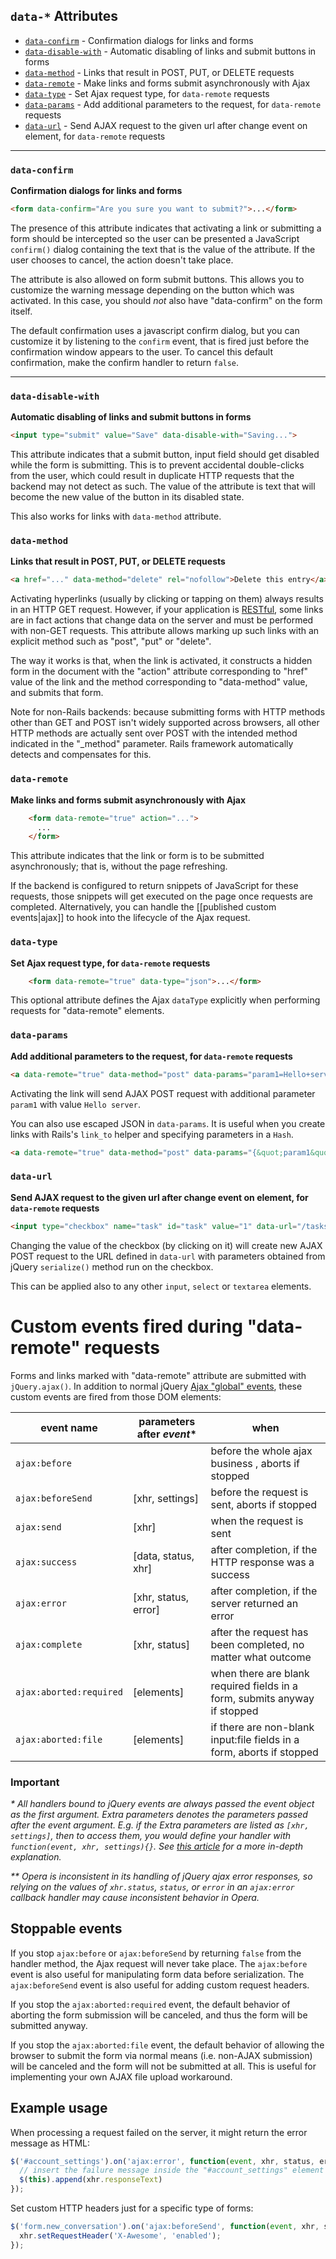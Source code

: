 ## `data-*` Attributes
* [`data-confirm`](#data-confirm) - Confirmation dialogs for links and forms
* [`data-disable-with`](#data-disable-with) - Automatic disabling of links and submit buttons in forms
* [`data-method`](#data-method) - Links that result in POST, PUT, or DELETE requests
* [`data-remote`](#data-remote) -  Make links and forms submit asynchronously with Ajax
* [`data-type`](#data-type) - Set Ajax request type, for `data-remote` requests
* [`data-params`](#data-params) - Add additional parameters to the request, for `data-remote` requests
* [`data-url`](#data-url) - Send AJAX request to the given url after change event on element, for `data-remote` requests


***


### `data-confirm`
**Confirmation dialogs for links and forms**

```html
<form data-confirm="Are you sure you want to submit?">...</form>
```

The presence of this attribute indicates that activating a link or submitting a form should be intercepted so the user can be presented a JavaScript `confirm()` dialog containing the text that is the value of the attribute. If the user chooses to cancel, the action doesn't take place.

The attribute is also allowed on form submit buttons. This allows you to customize the warning message depending on the button which was activated. In this case, you should *not* also have "data-confirm" on the form itself.

The default confirmation uses a javascript confirm dialog, but you can customize it by listening to the `confirm` event, that is fired just before the confirmation window appears to the user. To cancel this default confirmation, make the confirm handler to return `false`.

***

### `data-disable-with`
**Automatic disabling of links and submit buttons in forms**

```html
<input type="submit" value="Save" data-disable-with="Saving...">
```
This attribute indicates that a submit button, input field should get disabled while the form is submitting. This is to prevent accidental double-clicks from the user, which could result in duplicate HTTP requests that the backend may not detect as such. The value of the attribute is text that will become the new value of the button in its disabled state.

This also works for links with `data-method` attribute.

### `data-method`
**Links that result in POST, PUT, or DELETE requests**

```html
<a href="..." data-method="delete" rel="nofollow">Delete this entry</a>
```

Activating hyperlinks (usually by clicking or tapping on them) always results in an HTTP GET request. However, if your application is [RESTful][], some links are in fact actions that change data on the server and must be performed with non-GET requests. This attribute allows marking up such links with an explicit method such as "post", "put" or "delete".

The way it works is that, when the link is activated, it constructs a hidden form in the document with the "action" attribute corresponding to "href" value of the link and the method corresponding to "data-method" value, and submits that form.

Note for non-Rails backends: because submitting forms with HTTP methods other than GET and POST isn't widely supported across browsers, all other HTTP methods are actually sent over POST with the intended method indicated in the "_method" parameter. Rails framework automatically detects and compensates for this.

### `data-remote`
**Make links and forms submit asynchronously with Ajax**

```html
    <form data-remote="true" action="...">
      ...
    </form>
```

This attribute indicates that the link or form is to be submitted asynchronously; that is, without the page refreshing.

If the backend is configured to return snippets of JavaScript for these requests, those snippets will get executed on the page once requests are completed. Alternatively, you can handle the [[published custom events|ajax]] to hook into the lifecycle of the Ajax request.


### `data-type`
**Set Ajax request type, for `data-remote` requests**

```html
    <form data-remote="true" data-type="json">...</form>
```

This optional attribute defines the Ajax `dataType` explicitly when performing requests for "data-remote" elements.

[RESTful]: http://en.wikipedia.org/wiki/Representational_State_Transfer "Representational State Transfer"

### `data-params`
**Add additional parameters to the request, for `data-remote` requests**

```html
<a data-remote="true" data-method="post" data-params="param1=Hello+server" href="/test">AJAX action with POST request</a>
```

Activating the link will send AJAX POST request with additional parameter `param1` with value `Hello server`.

You can also use escaped JSON in `data-params`. It is useful when you create links with Rails's `link_to` helper and specifying parameters in a `Hash`.

```html
<a data-remote="true" data-method="post" data-params="{&quot;param1&quot;:&quot;Hello server&quot;}" href="/test">AJAX action with POST request</a>
```

### `data-url`
**Send AJAX request to the given url after change event on element, for `data-remote` requests**

```html
<input type="checkbox" name="task" id="task" value="1" data-url="/tasks/1" data-remote="true" data-method="post">
```

Changing the value of the checkbox (by clicking on it) will create new AJAX POST request to the URL defined in `data-url` with parameters obtained from jQuery `serialize()` method run on the checkbox.

This can be applied also to any other `input`, `select` or `textarea` elements.

# Custom events fired during "data-remote" requests

Forms and links marked with "data-remote" attribute are submitted with `jQuery.ajax()`. In addition to normal jQuery [Ajax "global" events][global], these custom events are fired from those DOM elements:

<table>
  <thead>
    <tr>
      <th>event name</th>
      <th>parameters after <i>event</i>*</th>
      <th>when</th>
    </tr>
  </thead>
  <tbody>
    <tr>
      <td><code>ajax:before</code></td>
      <td></td>
      <td>before the whole ajax business , aborts if stopped</td>
    </tr>
    <tr>
      <td><code>ajax:beforeSend</code></td>
      <td>[xhr, settings]</td>
      <td>before the request is sent, aborts if stopped</td>
    </tr>
    <tr>
      <td><code>ajax:send</code></td>
      <td>[xhr]</td>
      <td>when the request is sent</td>
    </tr>
    <tr>
      <td><code>ajax:success</code></td>
      <td>[data, status, xhr]</td>
      <td>after completion, if the HTTP response was a success</td>
    </tr>
    <tr>
      <td><code>ajax:error</code></td>
      <td>[xhr, status, error]</td>
      <td>after completion, if the server returned an error</td>
    </tr>
    <tr>
      <td><code>ajax:complete</code></td>
      <td>[xhr, status]</td>
      <td>after the request has been completed, no matter what outcome</td>
    </tr>
    <tr>
      <td><code>ajax:aborted:required</code></td>
      <td>[elements]</td>
      <td>when there are blank required fields in a form, submits anyway if stopped</td>
    </tr>
    <tr>
      <td><code>ajax:aborted:file</code></td>
      <td>[elements]</td>
      <td>if there are non-blank input:file fields in a form, aborts if stopped</td>
    </tr>
  </tbody>
</table>

### Important
_* All handlers bound to jQuery events are always passed the event object as the first argument. Extra parameters denotes the parameters passed *after* the event argument. E.g. if the Extra parameters are listed as `[xhr, settings]`, then to access them, you would define your handler with `function(event, xhr, settings){}`. See [this article](http://blog.bigbinary.com/2012/05/11/jquery-ujs-and-jquery-trigger.html) for a more in-depth explanation._

_** Opera is inconsistent in its handling of jQuery ajax error responses, so relying on the values of `xhr.status`, `status`, or `error` in an `ajax:error` callback handler may cause inconsistent behavior in Opera._

## Stoppable events

If you stop `ajax:before` or `ajax:beforeSend` by returning `false` from the handler method, the Ajax request will never take place. The `ajax:before` event is also useful for manipulating form data before serialization. The `ajax:beforeSend` event is also useful for adding custom request headers.

If you stop the `ajax:aborted:required` event, the default behavior of aborting the form submission will be canceled, and thus the form will be submitted anyway.

If you stop the `ajax:aborted:file` event, the default behavior of allowing the browser to submit the form via normal means (i.e. non-AJAX submission) will be canceled and the form will not be submitted at all. This is useful for implementing your own AJAX file upload workaround.

## Example usage

When processing a request failed on the server, it might return the error message as HTML:

```js
$('#account_settings').on('ajax:error', function(event, xhr, status, error) {
  // insert the failure message inside the "#account_settings" element
  $(this).append(xhr.responseText)
});
```

Set custom HTTP headers just for a specific type of forms:

```js
$('form.new_conversation').on('ajax:beforeSend', function(event, xhr, settings) {
  xhr.setRequestHeader('X-Awesome', 'enabled');
});
```

[global]: http://docs.jquery.com/Ajax_Events